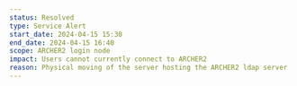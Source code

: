 ```yaml
---
status: Resolved
type: Service Alert
start_date: 2024-04-15 15:30 
end_date: 2024-04-15 16:40
scope: ARCHER2 login node
impact: Users cannot currently connect to ARCHER2
reason: Physical moving of the server hosting the ARCHER2 ldap server
---
```

